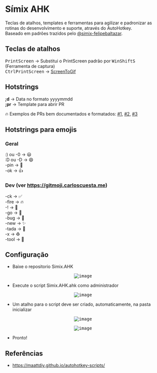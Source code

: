 # Símix AHK

Teclas de atalhos, templates e ferramentas para agilizar e padronizar as rotinas do desenvolvimento e suporte, através do AutoHotkey.  
Baseado em padrões trazidos pelo [@simix-felipebaltazar](https://github.com/simix-felipebaltazar).

## Teclas de atalhos
<kbd>PrintScreen</kbd> → Substitui o PrintScreen padrão por <kbd>Win</kbd><kbd>Shift</kbd><kbd>S</kbd> (Ferramenta de captura)  
<kbd>Ctrl</kbd><kbd>PrintScreen</kbd> → [ScreenToGif](https://www.screentogif.com/)

## Hotstrings
**;d** → Data no formato yyyymmdd  
**;pr** → Template para abrir PR

🔥 Exemplos de PRs bem documentados e formatados: [#1](https://github.com/simixsistemas/SuperMidia/pull/159), [#2](https://github.com/simixsistemas/SuperMidia.Cloud/pull/108), [#3](https://github.com/simixsistemas/SuperMidia.Web/pull/99)

## Hotstrings para emojis

### Geral
:) ou -0 → 😃  
:D ou -D → 😄  
-pin → 📌  
-ok → 👍  

### Dev (ver https://gitmoji.carloscuesta.me)
-ck → ✅  
-fire → 🔥  
-! → 🚨  
-go → 🚀  
-bug → 🐛  
-new → ✨  
-tada → 🎉  
-x → ♻️  
-tool → 🔧  

## Configuração

* Baixe o repositorio Simix.AHK
<p align="center">
	<kbd>
		<img src="https://user-images.githubusercontent.com/42358163/61240196-0581f480-a717-11e9-84ef-73b39b594361.png" alt="image" style="max-width:100%;"/>
	</kbd>
</p>

* Execute o script Simix.AHK.ahk como administrador
<p align="center">
	<kbd>
		<img src="https://user-images.githubusercontent.com/42358163/61240146-e97e5300-a716-11e9-91f9-dd70c0d0febb.gif" alt="image" style="max-width:100%;"/>
	</kbd>
</p>

* Um atalho para o script deve ser criado, automaticamente, na pasta inicializar
<p align="center">
	<kbd>
		<img src="https://user-images.githubusercontent.com/42358163/61240317-4d088080-a717-11e9-9896-99f487662c90.png" alt="image" style="max-width:100%;"/>
	</kbd>
</p>
<p align="center">
	<kbd>
		<img src="https://user-images.githubusercontent.com/42358163/61240332-58f44280-a717-11e9-8f6c-91488ad67ded.png" alt="image" style="max-width:100%;"/>
	</kbd>
</p>

* Pronto!

## Referências

- https://maattdiy.github.io/autohotkey-scripts/
